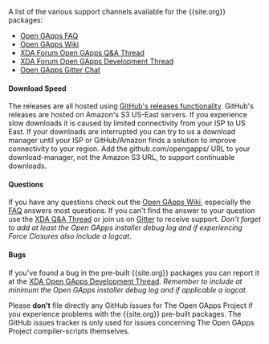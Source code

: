A list of the various support channels available for the {{site.org}} packages:

* [Open GApps FAQ]({{site.support.faq}})
* [Open GApps Wiki]({{site.support.wiki}})
* [XDA Forum Open GApps Q&A Thread]({{site.support.xdaqa}})
* [XDA Forum Open GApps Development Thread]({{site.support.xdadev}})
* [Open GApps Gitter Chat]({{site.support.gitter}})

#### Download Speed
The releases are all hosted using [GitHub's releases functionality](https://help.github.com/articles/about-releases/). GitHub's releases are hosted on Amazon's S3 US-East servers. If you experience slow downloads it is caused by limited connectivity from your ISP to US East. If your downloads are interrupted you can try to us a download manager until your ISP or GitHub/Amazon finds a solution to improve connectivity to your region. Add the github.com/opengapps/ URL to your download-manager, not the Amazon S3 URL, to support continuable downloads.

#### Questions
If you have any questions check out the [Open GApps Wiki]({{site.support.wiki}}), especially the [FAQ]({{site.support.faq}}) answers most questions.
If you can't find the answer to your question use the [XDA Q&A Thread]({{site.support.xdaqa}}) or join us on [Gitter]({{site.support.gitter}}) to receive support. *Don't forget to add at least the Open GApps installer debug log and if experiencing Force Closures also include a logcat*.

#### Bugs
If you've found a bug in the pre-built {{site.org}} packages you can report it at the [XDA Open GApps Development Thread]({{site.support.xdadev}}). *Remember to include at minimum the Open GApps installer debug log and if applicable a logcat*.

Please **don't** file directly any GitHub issues for The Open GApps Project if you experience problems with the {{site.org}} pre-built packages. The GitHub issues tracker is only used for issues concerning The Open GApps Project compiler-scripts themselves.
